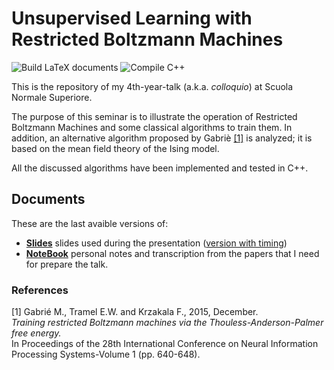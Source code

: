 # Unsupervised Learning with Restricted Boltzmann Machines
![Build LaTeX documents](https://github.com/arn4/colloquio/workflows/LaTeX%20documents/badge.svg)
![Compile C++](https://github.com/arn4/colloquio/workflows/C++/badge.svg)

This is the repository of my 4th-year-talk (a.k.a. *colloquio*) at Scuola Normale Superiore.

The purpose of this seminar is to illustrate the operation of Restricted Boltzmann Machines and some classical algorithms to train them.
In addition, an alternative algorithm proposed by Gabriè [[1]](#1) is analyzed; it is based on the mean field theory of the Ising model.

All the discussed algorithms have been implemented and tested in C++.

## Documents
These are the last avaible versions of:
  - [**Slides**](https://uz.sns.it/~arna/static_/ext_files/colloquio/slides-handout.pdf) slides used during the presentation ([version with timing](https://uz.sns.it/~arna/static_/ext_files/colloquio/slides.pdf))
  - [**NoteBook**](https://uz.sns.it/~arna/static_/ext_files/colloquio/notebook.pdf) personal notes and transcription from the papers that I need for prepare the talk.

### References
<a id="1">[1]</a> 
Gabrié M., Tramel E.W. and Krzakala F., 2015, December.  
_Training restricted Boltzmann machines via the Thouless-Anderson-Palmer free energy._  
In Proceedings of the 28th International Conference on Neural Information Processing Systems-Volume 1 (pp. 640-648).
